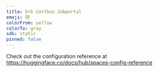 ```yaml
---
title: Drk Cottbus Jobportal
emoji: 😻
colorFrom: yellow
colorTo: gray
sdk: static
pinned: false
---
```


Check out the configuration reference at https://huggingface.co/docs/hub/spaces-config-reference
